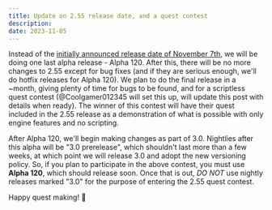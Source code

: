 ```yaml
---
title: Update on 2.55 release date, and a quest contest
description: 
date: 2023-11-05
---
```


Instead of the [initially announced release date of November 7th](https://zquestclassic.com/news/2023-10-20-announcing-2.55-final/), we will be doing one last alpha release - Alpha 120. After this, there will be no more changes to 2.55 except for bug fixes (and if they are serious enough, we'll do hotfix releases for Alpha 120). We plan to do the final release in a ~month, giving plenty of time for bugs to be found, and for a scriptless quest contest (@Coolgamer012345 will set this up, will update this post with details when ready). The winner of this contest will have their quest included in the 2.55 release as a demonstration of what is possible with only engine features and no scripting.

After Alpha 120, we'll begin making changes as part of 3.0. Nightlies after this alpha will be "3.0 prerelease", which shouldn't last more than a few weeks, at which point we will release 3.0 and adopt the new versioning policy. So, if you plan to participate in the above contest, you must use **Alpha 120**, which should release soon. Once that is out, _DO NOT_ use nightly releases marked "3.0" for the purpose of entering the 2.55 quest contest.

Happy quest making! 🎉
